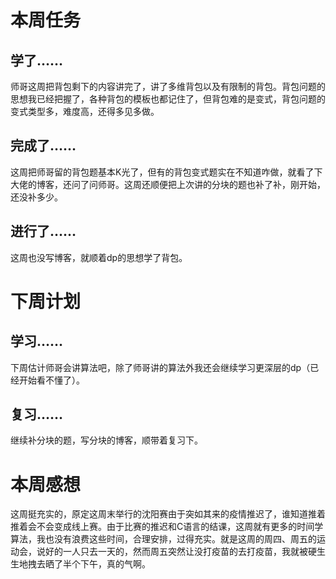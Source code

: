 # 本周任务 #

## 学了…… ##

师哥这周把背包剩下的内容讲完了，讲了多维背包以及有限制的背包。背包问题的思想我已经把握了，各种背包的模板也都记住了，但背包难的是变式，背包问题的变式类型多，难度高，还得多见多做。

## 完成了…… ##

这周把师哥留的背包题基本K光了，但有的背包变式题实在不知道咋做，就看了下大佬的博客，还问了问师哥。这周还顺便把上次讲的分块的题也补了补，刚开始，还没补多少。

## 进行了…… ##

这周也没写博客，就顺着dp的思想学了背包。

# 下周计划 #

## 学习…… ##

下周估计师哥会讲算法吧，除了师哥讲的算法外我还会继续学习更深层的dp（已经开始看不懂了）。

## 复习…… ##

继续补分块的题，写分块的博客，顺带着复习下。

# 本周感想 #

这周挺充实的，原定这周末举行的沈阳赛由于突如其来的疫情推迟了，谁知道推着推着会不会变成线上赛。由于比赛的推迟和C语言的结课，这周就有更多的时间学算法，我也没有浪费这些时间，合理安排，过得充实。就是这周的周四、周五的运动会，说好的一人只去一天的，然而周五突然让没打疫苗的去打疫苗，我就被硬生生地拽去晒了半个下午，真的气啊。
